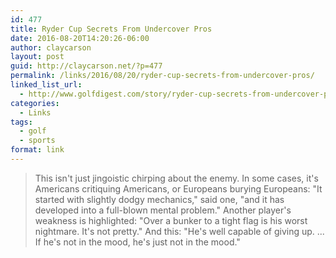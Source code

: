 ```yaml
---
id: 477
title: Ryder Cup Secrets From Undercover Pros
date: 2016-08-20T14:20:26-06:00
author: claycarson
layout: post
guid: http://claycarson.net/?p=477
permalink: /links/2016/08/20/ryder-cup-secrets-from-undercover-pros/
linked_list_url:
  - http://www.golfdigest.com/story/ryder-cup-secrets-from-undercover-pros
categories:
  - Links
tags:
  - golf
  - sports
format: link
---
```

<blockquote>
  This isn't just jingoistic chirping about the enemy. In some cases, it's Americans critiquing Americans, or Europeans burying Europeans: "It started with slightly dodgy mechanics," said one, "and it has developed into a full-blown mental problem." Another player's weakness is highlighted: "Over a bunker to a tight flag is his worst nightmare. It's not pretty." And this: "He's well capable of giving up. ... If he's not in the mood, he's just not in the mood."
</blockquote>